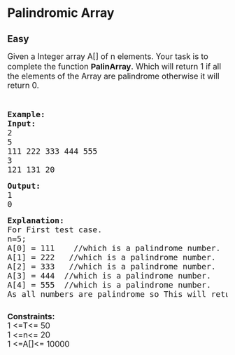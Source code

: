 # Palindromic Array
## Easy
<div class="problem-statement">
                <p></p><p><span style="font-size:18px">Given </span><span style="font-size:18px">a Integer</span><span style="font-size:18px"> array A[] of n elements. Your task is to complete the function </span><strong><span style="font-size:18px">PalinArray</span></strong><span style="font-size:20px">.</span><span style="font-size:18px"> Which will return 1 if all the elements of the Array are palindrome otherwise it will return&nbsp;0.</span></p>

<p>&nbsp;</p>

<pre style="position: relative;"><span style="font-size:18px"><strong>Example:</strong></span>
<span style="font-size:18px"><strong>Input:</strong></span>
<span style="font-size:18px">2
5
111 222 333 444 555
3
121 131 20</span>

<span style="font-size:18px"><strong>Output:</strong></span>
<span style="font-size:18px">1
0</span>

<span style="font-size:18px"><strong>Explanation:</strong></span>
<span style="font-size:18px">For First test case.
n=5;
A[0] = 111    //which is a palindrome number.
A[1] = 222   //which is a palindrome number.
A[2] = 333   //which is a palindrome number.
A[3] = 444  //which is a palindrome number.
A[4] = 555  //which is a palindrome number.
As all numbers are palindrome so This will return 1.</span>

<div class="open_grepper_editor" title="Edit &amp; Save To Grepper"></div></pre>

<p><span style="font-size:18px"><strong>Constraints:</strong></span><br>
<span style="font-size:18px">1 &lt;=T&lt;= 50</span><br>
<span style="font-size:18px">1 &lt;=n&lt;= 20</span><br>
<span style="font-size:18px">1 &lt;=A[]&lt;= 10000</span></p>
 <p></p>
            </div>